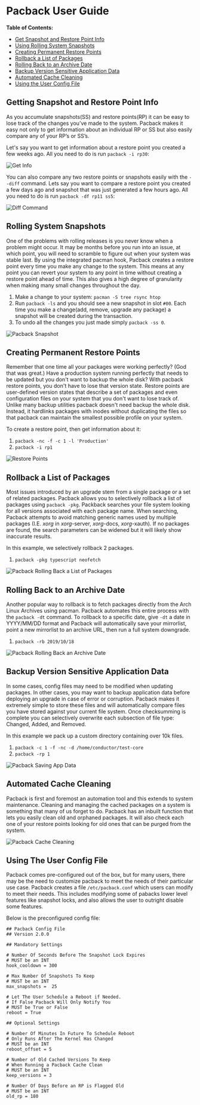 # Pacback User Guide

**Table of Contents:**
- [Get Snapshot and Restore Point Info](https://github.com/JustinTimperio/pacback/blob/master/USER_GUIDE.md#getting-snapshot-and-restore-point-info)
- [Using Rolling System Snapshots](https://github.com/JustinTimperio/pacback/blob/master/USER_GUIDE.md#rolling-system-snapshots)
- [Creating Permanent Restore Points](https://github.com/JustinTimperio/pacback/blob/master/USER_GUIDE.md#creating-permanent-restore-points)
- [Rollback a List of Packages](https://github.com/JustinTimperio/pacback/blob/master/USER_GUIDE.md#rollback-a-list-of-packages)
- [Rolling Back to an Archive Date](https://github.com/JustinTimperio/pacback/blob/master/USER_GUIDE.md#rolling-back-to-an-archive-date)
- [Backup Version Sensitive Application Data](https://github.com/JustinTimperio/pacback/blob/master/USER_GUIDE.md#backup-version-sensitive-application-data)
- [Automated Cache Cleaning](https://github.com/JustinTimperio/pacback/blob/master/USER_GUIDE.md#automated-cache-cleaning)
- [Using the User Config File](https://github.com/JustinTimperio/pacback/blob/master/USER_GUIDE.md#using-the-user-config-file)

## Getting Snapshot and Restore Point Info
As you accumulate snapshots(SS) and restore points(RP) it can be easy to lose track of the changes you’ve made to the system. Pacback makes it easy not only to get information about an individual RP or SS but also easily compare any of your RP’s or SS’s. 

Let's say you want to get information about a restore point you created a few weeks ago. All you need to do is run `pacback -i rp30`:

![Get Info](https://i.imgur.com/oZexzd3.png)


You can also compare any two restore points or snapshots easily with the `--diff` command. Lets say you want to compare a restore point you created a few days ago and snapshot that was just generated a few hours ago. All you need to do is run `pacback -df rp11 ss5`:

![Diff Command](https://i.imgur.com/ghZoi95.png)


## Rolling System Snapshots
One of the problems with rolling releases is you never know when a problem might occur. It may be months before you run into an issue, at which point, you will need to scramble to figure out when your system was stable last. By using the integrated pacman hook, Pacback creates a restore point every time you make any change to the system. This means at any point you can revert your system to any point in time without creating a restore point ahead of time. This also gives a high degree of granularity when making many small changes throughout the day.

1. Make a change to your system: `pacman -S tree rsync htop`
2. Run `pacback -ls` and you should see a new snapshot in slot `#00`. Each time you make a change(add, remove, upgrade any package) a snapshot will be created during the transaction.
4. To undo all the changes you just made simply `pacback -ss 0`.

![Pacback Snapshot](https://i.imgur.com/GE61yqe.gif)

## Creating Permanent Restore Points

Remember that one time all your packages were working perfectly? (God that was great.) Have a production system running perfectly that needs to be updated but you don't want to backup the whole disk? With pacback restore points, you don't have to lose that version state. Restore points are user-defined version states that describe a set of packages and even configuration files on your system that you don't want to lose track of. Unlike many backup utilities pacback doesn't need backup the whole disk. Instead, it hardlinks packages with inodes without duplicating the files so that pacback can maintain the smallest possible profile on your system.

To create a restore point, then get information about it:

1. `pacback -nc -f -c 1 -l 'Production'`
2. `pacback -i rp1`

![Restore Points](https://i.imgur.com/5f5d5HI.gif)


## Rollback a List of Packages 
Most issues introduced by an upgrade stem from a single package or a set of related packages. Pacback allows you to selectively rollback a list of packages using `pacback -pkg`. Packback searches your file system looking for all versions associated with each package name. When searching, Pacback attempts to avoid matching generic names used by multiple packages (I.E. *xorg* in *xorg*-server, *xorg*-docs, *xorg*-xauth). If no packages are found, the search parameters can be widened but it will likely show inaccurate results.

In this example, we selectively rollback 2 packages.
1. `pacback -pkg typescript neofetch`

![Pacback Rolling Back a List of Packages](https://i.imgur.com/9bd4YRB.gif)


## Rolling Back to an Archive Date
Another popular way to rollback is to fetch packages directly from the Arch Linux Archives using pacman. Pacback automates this entire process with the `pacback -dt` command. To rollback to a specific date, give `-dt` a date in YYYY/MM/DD format and Pacback will automatically save your mirrorlist, point a new mirrorlist to an archive URL, then run a full system downgrade. 

1. `pacback -rb 2019/10/18`

![Pacback Rolling Back an Archive Date](https://i.imgur.com/jhkeoCF.gif)


## Backup Version Sensitive Application Data
In some cases, config files may need to be modified when updating packages. In other cases, you may want to backup application data before deploying an upgrade in case of error or corruption. Pacback makes it extremely simple to store these files and will automatically compare files you have stored against your current file system. Once checksumming is complete you can selectively overwrite each subsection of file type: Changed, Added, and Removed.

In this example we pack up a custom directory containing over 10k files.
1. `pacback -c 1 -f -nc -d /home/conductor/test-core`
2. `pacback -rp 1` 

![Pacback Saving App Data](https://i.imgur.com/Us8LqGj.gif)


## Automated Cache Cleaning
Pacback is first and foremost an automation tool and this extends to system maintenance. Cleaning and managing the cached packages on a system is something that many of us forget to do. Pacback has an inbuilt function that lets you easily clean old and orphaned packages. It will also check each one of your restore points looking for old ones that can be purged from the system. 

![Pacback Cache Cleaning](https://i.imgur.com/UeL2H9B.gif)

## Using The User Config File
Pacback comes pre-configured out of the box, but for many users, there may be the need to customize pacback to meet the needs of their particular use case. Pacback creates a file `/etc/pacback.conf` which users can modify to meet their needs. This includes modifying some of pabacks lower level features like snapshot locks, and also allows the user to outright disable some features.

Below is the preconfigured config file:

```
## Pacback Config File
## Version 2.0.0

## Mandatory Settings

# Number Of Seconds Before The Snapshot Lock Expires
# MUST be an INT
hook_cooldown = 300

# Max Number Of Snapshots To Keep
# MUST be an INT
max_snapshots =  25

# Let The User Schedule a Reboot if Needed.
# If False Pacback Will Only Notify You
# MUST be True or False
reboot = True

## Optional Settings

# Number Of Minutes In Future To Schedule Reboot
# Only Runs After The Kernel Has Changed
# MUST be an INT
reboot_offset = 5

# Number of Old Cached Versions To Keep
# When Running a Pacback Cache Clean
# MUST be an INT
keep_versions = 3

# Number Of Days Before an RP is Flagged Old
# MUST be an INT
old_rp = 180

```
